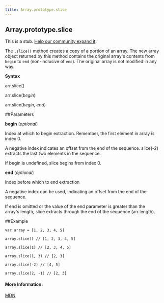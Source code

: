 ```yaml
---
title: Array.prototype.slice
---
```

## Array.prototype.slice

This is a stub. <a href='https://github.com/freecodecamp/guides/tree/master/src/pages/javascript/standard-objects/array/array-from/index.md' target='_blank' rel='nofollow'>Help our community expand it</a>.

<!--The MDN has sections on pass by reference, converting array-likes, and browser behaviors.-->

The `.slice()` method creates a copy of a portion of an array. The new array object returned by this method contains the original array's contents from `begin` to `end` (non-inclusive of `end`). The original array is not modified in any way. 

<!-- The article goes here, in GitHub-flavored Markdown. Feel free to add YouTube videos, images, and CodePen/JSBin embeds  -->
**Syntax**

arr.slice()

arr.slice(_begin_)

arr.slice(_begin_, _end_)

##Parameters

**begin** (_optional_)

Index at which to begin extraction. Remember, the first element in array is index 0. 

A negative index indicates an offset from the end of the sequence. slice(-2) extracts the last two elements in the sequence.

If begin is undefined, slice begins from index 0.

**end** (_optional_)

Index before which to end extraction

A negative index can be used, indicating an offset from the end of the sequence.  

If end is omitted or the value of the end parameter is greater than the array's length, slice extracts through the end of the sequence (arr.length).


##Example

```
var array = [1, 2, 3, 4, 5] 

array.slice() // [1, 2, 3, 4, 5]

array.slice(1) // [2, 3, 4, 5]

array.slice(1, 3) // [2, 3] 

array.slice(-2) // [4, 5]

array.slice(2, -1) // [2, 3]

```


#### More Information:
<!-- Please add any articles you think might be helpful to read before writing the article -->

[MDN](https://developer.mozilla.org/en-US/docs/Web/JavaScript/Reference/Global_Objects/Array/slice)


